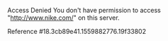 Access Denied You don't have permission to access "http://www.nike.com/" on this server.

Reference #18.3cb89e41.1559882776.19f33802